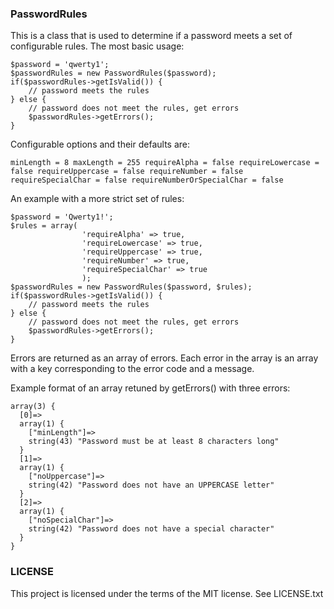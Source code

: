 ### PasswordRules

This is a class that is used to determine if a password meets a set of
configurable rules. The most basic usage:


	$password = 'qwerty1';
	$passwordRules = new PasswordRules($password);
	if($passwordRules->getIsValid()) {
		// password meets the rules
	} else {
		// password does not meet the rules, get errors
		$passwordRules->getErrors();
	}


Configurable options and their defaults are:

``
minLength = 8
maxLength = 255
requireAlpha = false
requireLowercase = false
requireUppercase = false
requireNumber = false
requireSpecialChar = false
requireNumberOrSpecialChar = false
``

An example with a more strict set of rules:

	$password = 'Qwerty1!';
	$rules = array(
					'requireAlpha' => true,
					'requireLowercase' => true,
					'requireUppercase' => true,
					'requireNumber' => true,
					'requireSpecialChar' => true
					);
	$passwordRules = new PasswordRules($password, $rules);
	if($passwordRules->getIsValid()) {
		// password meets the rules
	} else {
		// password does not meet the rules, get errors
		$passwordRules->getErrors();
	}

Errors are returned as an array of errors. Each error in the array is an array
with a key corresponding to the error code and a message.

Example format of an array retuned by getErrors() with three errors:

	array(3) {
	  [0]=>
	  array(1) {
	    ["minLength"]=>
	    string(43) "Password must be at least 8 characters long"
	  }
	  [1]=>
	  array(1) {
	    ["noUppercase"]=>
	    string(42) "Password does not have an UPPERCASE letter"
	  }
	  [2]=>
	  array(1) {
	    ["noSpecialChar"]=>
	    string(42) "Password does not have a special character"
	  }
	}


### LICENSE

This project is licensed under the terms of the MIT license. See LICENSE.txt